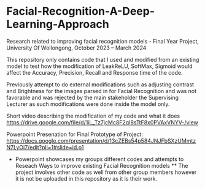 # Facial-Recognition-A-Deep-Learning-Approach
Research related to improving facial recognition models - Final Year Project, University Of Wollongong, October 2023 – March 2024


This repository only contains code that I used and modified from an existing model to test how the modification of LeakReLU, SoftMax, Sigmoid would affect the Accuracy, Precision, Recall and Response time of the code.

Previously attempt to do external modifications such as adjusting contrast and Brightness for the images parsed in for Facial Recognition and was not favorable and was rejected by the main stakeholder the Supervising Lecturer as such modifications were done inside the model only.



Short video describing the modification of my code and what it does
https://drive.google.com/file/d/1iL_Tz7jcMc8F2qI8sTtF8x0PVAxVNYV-/view

Powerpoint Presenation for Final Prototype of Project:
https://docs.google.com/presentation/d/13cZEBs54p584JNJFbSXzUMmtzN7LyOi7/edit?pli=1#slide=id.p1


* Powerpoint showcases my groups different codes and attempts to Reseach Ways to improve existing Facial Recognition models
** The project involves other code as well from other group members however it is not be uploaded in this repository as it is their work.
